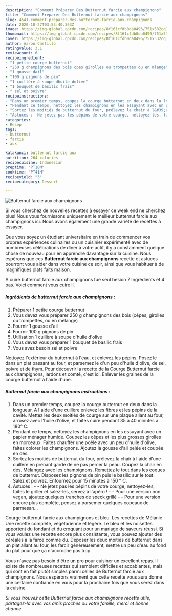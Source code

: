 ```yaml
---
description: "Comment Préparer Des Butternut farcie aux champignons"
title: "Comment Préparer Des Butternut farcie aux champignons"
slug: 4541-comment-preparer-des-butternut-farcie-aux-champignons
date: 2020-10-27T03:53:40.363Z
image: https://img-global.cpcdn.com/recipes/8f161cfdb0da0496/751x532cq70/butternut-farcie-aux-champignons-photo-principale-de-la-recette.jpg
thumbnail: https://img-global.cpcdn.com/recipes/8f161cfdb0da0496/751x532cq70/butternut-farcie-aux-champignons-photo-principale-de-la-recette.jpg
cover: https://img-global.cpcdn.com/recipes/8f161cfdb0da0496/751x532cq70/butternut-farcie-aux-champignons-photo-principale-de-la-recette.jpg
author: Aaron Castillo
ratingvalue: 3.1
reviewcount: 6
recipeingredient:
- "1 petite courge butternut"
- "250 g champignons des bois cpes girolles ou trompettes ou en mlange"
- "1 gousse dail"
- "100 g pignons de pin"
- "1 cuillère à soupe dhuile dolive"
- "1 bouquet de basilic frais"
- " sel et poivre"
recipeinstructions:
- "Dans un premier temps, coupez la courge butternut en deux dans la longueur. A l&#39;aide d&#39;une cuillère enlevez les fibres et les pépins de la cavité. Mettez les deux moitiés de courge sur une plaque allant au four, arrosez avec l&#39;huile d&#39;olive, et faites cuire pendant 35 à 40 minutes à 180° C."
- "Pendant ce temps, nettoyez les champignons en les essuyant avec un papier ménager humide. Coupez les cèpes et les plus grosses girolles en morceaux. Faites chauffer une poêle avec un peu d&#39;huile d&#39;olive, faites colorer les champignons. Ajoutez la gousse d&#39;ail pelée et coupée en dés."
- "Sortez les moitiés de butternut du four, prélevez la chair à l&#39;aide d&#39;une cuillère en prenant garde de ne pas percer la peau. Coupez la chair en dés. Mélangez avec les champignons. Remettez le tout dans les coques de butternut. Disposez les pignons de pin puis le basilic sur le tout. Salez et poivrez. Enfournez pour 15 minutes à 150 ° C."
- "Astuces :  Ne jetez pas les pépins de votre courge, nettoyez-les, faites le griller et salez-les, servez à l&#39;apéro !  Pour une version non vegan, ajoutez quelques tranches de speck grillé   Pour une version encore plus complète, pensez à parsemer quelques copeaux de parmesan..."
categories:
- Resep
tags:
- butternut
- farcie
- aux

katakunci: butternut farcie aux 
nutrition: 264 calories
recipecuisine: Indonesian
preptime: "PT18M"
cooktime: "PT41M"
recipeyield: "3"
recipecategory: Dessert

---
```



![Butternut farcie aux champignons](https://img-global.cpcdn.com/recipes/8f161cfdb0da0496/751x532cq70/butternut-farcie-aux-champignons-photo-principale-de-la-recette.jpg)

Si vous cherchez de nouvelles recettes à essayer ce week end ne cherchez plus! Nous vous fournissons uniquement le meilleur butternut farcie aux champignons ici. Nous avons également une grande variété de recettes à essayer.

Que vous soyez un étudiant universitaire en train de commencer vos propres expériences culinaires ou un cuisinier expérimenté avec de nombreuses célébrations de dîner à votre actif, il y a constamment quelque chose de nouveau pour en apprendre davantage sur la cuisine. Nous espérons que ces <strong> Butternut farcie aux champignons </strong> recette et astuces pourront vous aider dans votre cuisine ce soir, ainsi que vous habituer à de magnifiques plats faits maison.

<!--inarticleads1-->

À cuire butternut farcie aux champignons tue seul besion 7 Ingrédients et 4 pas. Voici comment vous cuire il.

##### Ingrédients de butternut farcie aux champignons :

1. Préparer 1 petite courge butternut
1. Vous devez vous préparer 250 g champignons des bois (cèpes, girolles ou trompettes, ou en mélange)
1. Fournir 1 gousse d&#39;ail
1. Fournir 100 g pignons de pin
1. Utilisation 1 cuillère à soupe d&#39;huile d&#39;olive
1. Vous devez vous préparer 1 bouquet de basilic frais
1. Vous avez besoin  sel et poivre


Nettoyez l&#39;extérieur du butternut à l&#39;eau, et enlevez les pépins. Posez le dans un plat passant au four, et parsemez le d&#39;un peu d&#39;huile d&#39;olive, de sel, poivre et de thym. Pour découvrir la recette de la Courge Butternut farcie aux champignons, lardons et comté, c&#39;est ici. Enlever les graines de la courge butternut à l&#39;aide d&#39;une. 

<!--inarticleads2-->

##### Butternut farcie aux champignons instructions :

1. Dans un premier temps, coupez la courge butternut en deux dans la longueur. A l&#39;aide d&#39;une cuillère enlevez les fibres et les pépins de la cavité. Mettez les deux moitiés de courge sur une plaque allant au four, arrosez avec l&#39;huile d&#39;olive, et faites cuire pendant 35 à 40 minutes à 180° C.
1. Pendant ce temps, nettoyez les champignons en les essuyant avec un papier ménager humide. Coupez les cèpes et les plus grosses girolles en morceaux. Faites chauffer une poêle avec un peu d&#39;huile d&#39;olive, faites colorer les champignons. Ajoutez la gousse d&#39;ail pelée et coupée en dés.
1. Sortez les moitiés de butternut du four, prélevez la chair à l&#39;aide d&#39;une cuillère en prenant garde de ne pas percer la peau. Coupez la chair en dés. Mélangez avec les champignons. Remettez le tout dans les coques de butternut. Disposez les pignons de pin puis le basilic sur le tout. Salez et poivrez. Enfournez pour 15 minutes à 150 ° C.
1. Astuces : -  - Ne jetez pas les pépins de votre courge, nettoyez-les, faites le griller et salez-les, servez à l&#39;apéro ! -  - Pour une version non vegan, ajoutez quelques tranches de speck grillé -  -  Pour une version encore plus complète, pensez à parsemer quelques copeaux de parmesan...


Courge butternut farcie aux champignons et bleu. Les recettes de Mélanie - Une recette complète, végétarienne et légère. Le bleu et les noisettes apportent du fondant et du croquant pour un mariage de saveurs réussi. Si vous voulez une recette encore plus consistante, vous pouvez ajouter des céréales à la farce comme du. Déposer les deux moitiés de butternut dans un plat allant au four, les farcir généreusement, mettre un peu d&#39;eau au fond du plat pour que ça n&#39;accroche pas trop. 

<!--inarticleads1-->

<p>
Vous n'avez pas besoin d'être un pro pour cuisiner un excellent repas. Il existe de nombreuses recettes qui semblent difficiles et accablantes, mais qui sont en fait plutôt simples parmi celles de Butternut farcie aux champignons. Nous espérons vraiment que cette recette vous aura donné une certaine confiance en vous pour la prochaine fois que vous serez dans la cuisine.
</p>

<p>
<i>Si vous trouvez cette Butternut farcie aux champignons recette utile, partagez-la avec vos amis proches ou votre famille, merci et bonne chance.</i>
</p>
